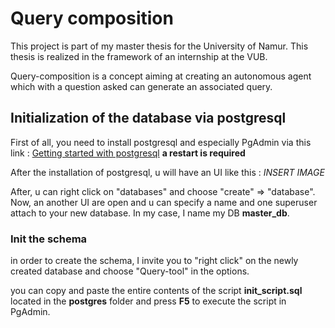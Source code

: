 
# Query composition

This project is part of my master thesis for the University of Namur. This thesis is realized in the framework of an internship at the VUB.

Query-composition is a concept aiming at creating an autonomous agent which with a question asked can generate an associated query.


## Initialization of the database via postgresql

First of all, you need to install postgresql and especially PgAdmin via this link : [Getting started with postgresql](https://www.postgresqltutorial.com/postgresql-getting-started/) __a restart is required__


After the installation of postgresql, u will have an UI like this :
*INSERT IMAGE*

After, u can right click on "databases" and choose "create" => "database".
Now, an another UI are open and u can specify a name and one superuser attach to your new database. In my case, I name my DB __master_db__.

### Init the schema

in order to create the schema, I invite you to "right click" on the newly created database and choose "Query-tool" in the options.

you can copy and paste the entire contents of the script __init_script.sql__ located in the __postgres__ folder and press __F5__ to execute the script in PgAdmin.


